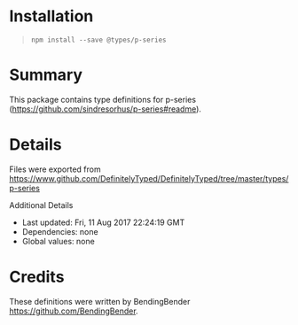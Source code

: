# Installation
> `npm install --save @types/p-series`

# Summary
This package contains type definitions for p-series (https://github.com/sindresorhus/p-series#readme).

# Details
Files were exported from https://www.github.com/DefinitelyTyped/DefinitelyTyped/tree/master/types/p-series

Additional Details
 * Last updated: Fri, 11 Aug 2017 22:24:19 GMT
 * Dependencies: none
 * Global values: none

# Credits
These definitions were written by BendingBender <https://github.com/BendingBender>.
